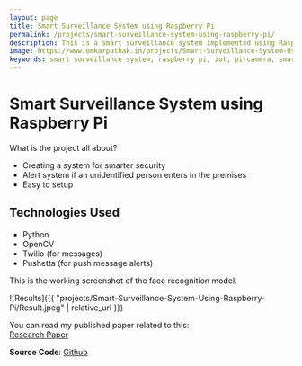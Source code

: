 ```yaml
---
layout: page
title: Smart Surveillance System using Raspberry Pi
permalink: /projects/smart-surveillance-system-using-raspberry-pi/
description: This is a smart surveillance system implemented using Raspberry Pi and OpenCV. A simple yet effecctive system, which helps detect unknown people and alerting the concerned authorities via messages.
image: https://www.omkarpathak.in/projects/Smart-Surveillance-System-Using-Raspberry-Pi/Result.jpeg
keywords: smart surveillance system, raspberry pi, iot, pi-camera, smart surveillance, iot projects, iot pune
---
```


# Smart Surveillance System using Raspberry Pi
What is the project all about?

- Creating a system for smarter security
- Alert system if an unidentified person enters in the premises
- Easy to setup

## Technologies Used

- Python
- OpenCV
- Twilio (for messages)
- Pushetta (for push message alerts)

This is the working screenshot of the face recognition model.<br />

![Results]({{ "projects/Smart-Surveillance-System-Using-Raspberry-Pi/Result.jpeg" | relative_url }})

You can read my published paper related to this:<br />
[Research Paper](http://www.ijarcce.com/upload/2017/april-17/IJARCCE%20117.pdf)

**Source Code**: [Github](https://github.com/OmkarPathak/Smart-Surveillance-System-using-Raspberry-Pi)
